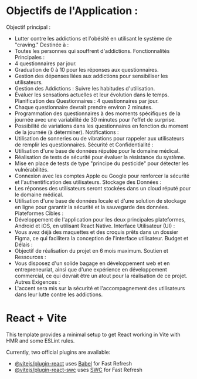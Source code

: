 # Objectifs de l'Application : 

Objectif principal : 
- Lutter contre les addictions et l'obésité en utilisant le système de "craving."
Destinée à : 
- Toutes les personnes qui souffrent d'addictions. 
Fonctionnalités Principales : 
- 4 questionnaires par jour. 
- Graduation de 0 à 10 pour les réponses aux questionnaires. 
- Gestion des dépenses liées aux addictions pour sensibiliser les utilisateurs. 
- Gestion des Addictions : Suivre les habitudes d'utilisation. 
- Évaluer les sensations actuelles et leur évolution dans le temps. 
Planification des Questionnaires : 4 questionnaires par jour. 
- Chaque questionnaire devrait prendre environ 2 minutes. 
- Programmation des questionnaires à des moments spécifiques de la journée avec une variabilité de 30 minutes pour l'effet de surprise. 
- Possibilité de variations dans les questionnaires en fonction du moment de la journée (à déterminer). 
Notifications : 
- Utilisation de sonneries ou de vibrations pour rappeler aux utilisateurs de remplir les questionnaires. 
Sécurité et Confidentialité :
- Utilisation d'une base de données réputée pour le domaine médical. 
- Réalisation de tests de sécurité pour évaluer la résistance du système. 
- Mise en place de tests de type "principe du pesticide" pour détecter les vulnérabilités.
- Connexion avec les comptes Apple ou Google pour renforcer la sécurité et l'authentification des utilisateurs. 
Stockage des Données : 
- Les réponses des utilisateurs seront stockées dans un cloud réputé pour le domaine médical. 
- Utilisation d'une base de données locale et d'une solution de stockage en ligne pour garantir la sécurité et la sauvegarde des données. 
Plateformes Cibles : 
- Développement de l'application pour les deux principales plateformes, Android et iOS, en utilisant React Native. 
Interface Utilisateur (UI) : 
- Vous avez déjà des maquettes et des croquis prêts dans un dossier Figma, ce qui facilitera la conception de l'interface utilisateur. 
Budget et Délais : 
- Objectif de réalisation du projet en 6 mois maximum. 
Soutien et Ressources : 
- Vous disposez d'un solide bagage en développement web et en entrepreneuriat, ainsi que d'une expérience en développement commercial, ce qui devrait être un atout pour la réalisation de ce projet. 
Autres Exigences :
- L'accent sera mis sur la sécurité et l'accompagnement des utilisateurs dans leur lutte contre les addictions.


# React + Vite

This template provides a minimal setup to get React working in Vite with HMR and some ESLint rules.

Currently, two official plugins are available:

- [@vitejs/plugin-react](https://github.com/vitejs/vite-plugin-react/blob/main/packages/plugin-react/README.md) uses [Babel](https://babeljs.io/) for Fast Refresh
- [@vitejs/plugin-react-swc](https://github.com/vitejs/vite-plugin-react-swc) uses [SWC](https://swc.rs/) for Fast Refresh
